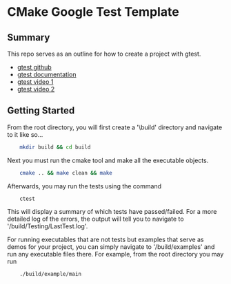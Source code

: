 # CMake Google Test Template

## Summary

This repo serves as an outline for how to create a project with gtest.

* [gtest github](https://github.com/google/googletest)
* [gtest documentation](https://google.github.io/googletest/)
* [gtest video 1](https://www.youtube.com/watch?v=5wI47v4kuxU)
* [gtest video 2](https://www.youtube.com/watch?v=Lp1ifh9TuFI&t=694s)

## Getting Started

From the root directory, you will first create a '\build' directory and navigate to it like so...

```sh
    mkdir build && cd build
```

Next you must run the cmake tool and make all the executable objects. 

```sh
    cmake .. && make clean && make
```

Afterwards, you may run the tests using the command

```sh
    ctest
```

This will display a summary of which tests have passed/failed. For a more detailed log of the errors, the output will tell you to navigate to '/build/Testing/LastTest.log'. 

For running executables that are not tests but examples that serve as demos for your project, you can simply navigate to '/build/examples' and run any executable files there. For example, from the root directory you may run

```sh
    ./build/example/main
```

